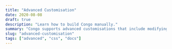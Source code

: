 ```yaml
---
title: "Advanced Customisation"
date: 2020-08-08
draft: true
description: "Learn how to build Congo manually."
summary: "Congo supports advanced customisations that include modifying the underlying Tailwind configuration, building the theme manually and providing custom CSS."
slug: "advanced-customisation"
tags: ["advanced", "css", "docs"]
---
```

